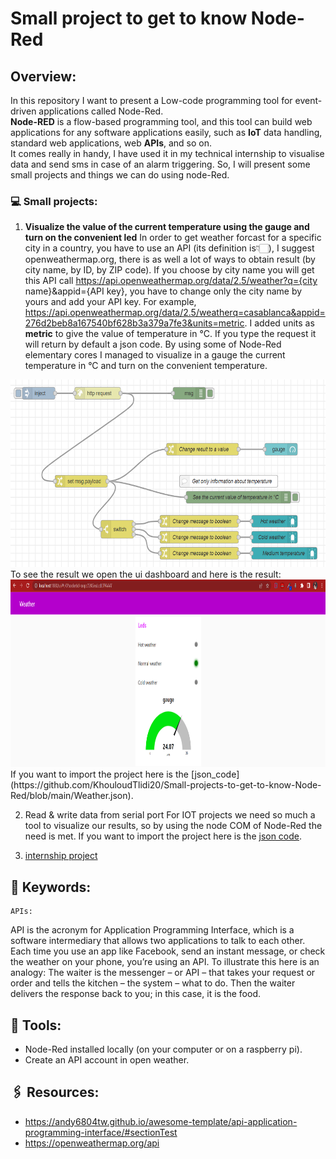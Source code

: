 # Small project to get to know Node-Red
## Overview:
In this repository I want to present a Low-code programming tool for event-driven applications called Node-Red.\
**Node-RED** is a flow-based programming tool, and this tool can build web applications for any software applications easily, such as **IoT** data handling, standard web applications, web **APIs**, and so on.\
It comes really in handy, I have used it in my technical internship to visualise data and send sms in case of an alarm triggering. So, I will present some small projects and things we can do using node-Red.

### 💻 Small projects:
1. **Visualize the value of the current temperature using the gauge and turn on the convenient led**
In order to get weather forcast for a specific city in a country, you have to use an API (its definition is👇🏻), I suggest openweathermap.org, there is as well a lot of ways to obtain result (by city name, by ID, by ZIP code). If you choose by city name you will get this API call https://api.openweathermap.org/data/2.5/weather?q={city name}&appid={API key}, you have to change only the city name by yours and add your API key. For example, https://api.openweathermap.org/data/2.5/weatherq=casablanca&appid=276d2beb8a167540bf628b3a379a7fe3&units=metric. I added units as **metric** to give the value of temperature in °C. If you type the request it will return by default a json code.
By using some of Node-Red elementary cores I managed to visualize in a gauge the current temperature in °C and turn on the convenient temperature.
<img src="https://github.com/KhouloudTlidi20/Small-projects-to-get-to-know-Node-Red/blob/main/Weather%20temperature.png" width="700" height="300">
To see the result we open the ui dashboard and here is the result:
<img src="https://github.com/KhouloudTlidi20/Small-projects-to-get-to-know-Node-Red/blob/main/Dashboard.png" width="700" height="300">
If you want to import the project here is the [json_code](https://github.com/KhouloudTlidi20/Small-projects-to-get-to-know-Node-Red/blob/main/Weather.json).

2. Read & write data from serial port
For IOT projects we need so much a tool to visualize our results, so by using the node COM of Node-Red the need is met.
If you want to import the project here is the [json code](https://github.com/KhouloudTlidi20/Small-projects-to-get-to-know-Node-Red/blob/main/Read_Write_data_serial_port.json).

3. [internship project](https://github.com/KhouloudTlidi20/Technical-internship-in-supervision)

## 📌 Keywords:
	APIs:
API is the acronym for Application Programming Interface, which is a software intermediary that allows two applications to talk to each other. Each time you use an app like Facebook, send an instant message, or check the weather on your phone, you’re using an API. To illustrate this here is an analogy: The waiter is the messenger – or API – that takes your request or order and tells the kitchen – the system – what to do. Then the waiter delivers the response back to you; in this case, it is the food.

## 🔧 Tools:
- Node-Red installed locally (on your computer or on a raspberry pi).
- Create an API account in open weather.

## 🖇️ Resources:
- https://andy6804tw.github.io/awesome-template/api-application-programming-interface/#sectionTest
- https://openweathermap.org/api
